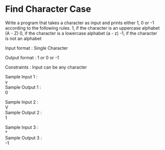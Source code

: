 # Find Character Case


Write a program that takes a character as input and prints either 1, 0 or -1 according to the following rules. 
1, if the character is an uppercase alphabet (A - Z) 
0, if the character is a lowercase alphabet (a - z) 
-1, if the character is not an alphabet 

Input format : 
Single Character 

Output format : 
1 or 0 or -1 

Constraints : 
Input can be any character 

Sample Input 1 :  
v  
Sample Output 1 :   
0   

Sample Input 2 :   
V   
Sample Output 2 :   
1   

Sample Input 3 :   
*   
Sample Output 3 :   
-1   
